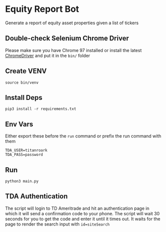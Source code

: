 # Equity Report Bot

Generate a report of equity asset properties given a list of tickers

## Double-check Selenium Chrome Driver

Please make sure you have Chrome 97 installed or install the latest
[ChromeDriver](https://sites.google.com/chromium.org/driver/downloads?authuser=0)
and put it in the `bin/` folder

## Create VENV

`source bin/venv`

## Install Deps

`pip3 install -r requirements.txt`

## Env Vars

Either export these before the `run` command or prefix the run command
with them

```
TDA_USER=titanroark
TDA_PASS=password
```

## Run

`python3 main.py`


## TDA Authentication

The script will login to TD Ameritrade and hit an authentication page in
which it will send a confirmation code to your phone. The script will
wait 30 seconds for you to get the code and enter it until it times out.
It waits for the page to render the search input with `id=siteSearch`
